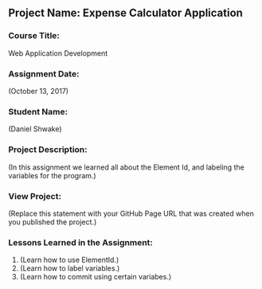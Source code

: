 ## Project Name:  Expense Calculator Application

### Course Title:
Web Application Development

### Assignment Date:  
(October 13, 2017)

### Student Name:  
(Daniel Shwake)

### Project Description:
(In this assignment we learned all about the Element Id, and labeling the variables for the program.)

### View Project:
(Replace this statement with your GitHub Page URL that was created when you 
 published the project.)

### Lessons Learned in the Assignment:
1. (Learn how to use ElementId.)
2. (Learn how to label variables.)
3. (Learn how to commit using certain variabes.)

